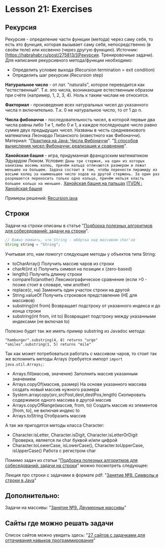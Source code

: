 # Lesson 21: Exercises

## Рекурсия
Рекурсия - определение части функции (метода) через саму себя, то есть это функция, которая вызывает саму себя, непосредственно (в своём теле) или косвенно (через другую функцию).
Источник: [https://habrahabr.ru/post/275813/](Рекурсия. Тренировочные задачи).
Для написания рекурсивного метода/функции необходимо:
- Определить условие выхода (Recursion termination = exit condition)
- Определить шаг рекурсии (Recursion step)

**Натуральное число** - от лат. "naturalis", которое переводится как "естественный". Т.е. это числа, возникающие естественным образом при счёте (например, 1, 2, 3, 4).
Ноль к таким числам не относится.

**Факториал** - произведение всех натуральных чисел до указанного числа n включительно. Т.к. 0 не натуральное число, то от 1 до n.

**Числа фибоначчи** - последовательность чисел, в которой первые два числа равны либо 1 и 1, либо 0 и 1, а каждое последующее число равно сумме двух предыдущих чисел. Названы в честь средневекового математика Леонардо Пизанского (известного как Фибоначчи).
Материал: "[Практика на Java: Числа Фибоначчи](https://stepik.org/lesson/15831/step/1)".
"[5 способов вычисления чисел Фибоначчи: реализация и сравнение](https://habrahabr.ru/post/261159/)".

**Ханойская башня** - игра, придуманная французским математиком Эдуардом Люком.
Условие:
```Даны три стержня, на один из которых нанизаны восемь колец, причём кольца отличаются размером и лежат меньшее на большем. Задача состоит в том, чтобы перенести пирамиду из восьми колец за наименьшее число ходов на другой стержень. За один раз разрешается переносить только одно кольцо, причём нельзя класть большее кольцо на меньшее.```
[Ханойская башня на пальцах](https://habrahabr.ru/post/200758/)
[ITVDN : Ханойская башня](https://www.youtube.com/watch?v=D1B_2iz8Oi4&app=desktop)

Примеры решений: [Recursion.java](..\workspace\exercises\src\main\java\ru\github\vastap\Recursion.java)

## Строки
Задачи на строки описаны в статье "[Подборка полезных алгоритмов для собеседований: задачи на строки](https://tproger.ru/problems/string-algorithms/)".
```java
// Важно помнить, что String - обёртка над массивом char'ов
String string = "String";
```
Учитывая это, нам помогут следующие методы у объектов типа String:
- toCharArray()
Получить массив чаров из строки
- charAt(int x)
Получить символ на позиции x (zero-based)
- length()
Получить длинну строки
- compareTo(another)
Лексикографическое сравнение (если >0 - позже стоит в словаре, чем another)
- replace(с, на)
Заменить один участок строки на другой
- String.valueOf
Получить строковое представление (НЕ для массивов)
- substring(int from)
Возвращает подстроку от указанного индекса и до конца строки
- substring(int from, int to)
Возвращает подстроку между указанными индексами (не включая to)

Полезно будет так же иметь пример substring из Javadoc метода:
```
"hamburger".substring(4, 8) returns "urge"
"smiles".substring(1, 5) returns "mile"
```

Так как может потребоваться работать с массивом чаров, то стоит так же вспомнить методы Arrays (требуется импорт ```import java.util.Arrays;```:
- Arrays.fill(массив, значение)
Заполнить массив указанным значением
- Arrays.copyOf(массив, размер)
На основе указанного массива создать новый массив нужного размера
- System.arraycopy(src,srcPost,dest,destPos,length)
Скопировать содержимое одного массива в другой массив
- Arrays.copyOfRange(массив, from, to)
Создать массив из элементов [from, to], не включая индекс to
- Arrays.toString
Отобразить массив

А так же пригодятся методы класса Character:
- Character.isLetter, Character.isDigit, Character.isLetterOrDigit
Проверка, является ли char буквой и/или цифрой
- Character.toLowerCase, isLowerCase(), Character.toUpperCase, isUpperCase()
Работа с регистром char

Помимо задач из статьи "[Подборка полезных алгоритмов для собеседований: задачи на строки](https://tproger.ru/problems/string-algorithms/)" можно посмотреть следующее:

Лекция про строки с задачами в формате pdf: "[Занятие №8. Символы и строки в Java](https://goo.gl/Xn741A)"

## Дополнительно:
Задачи на массивы: "[Занятие №9. Двумерные массивы](https://goo.gl/699jWJ)"

## Сайты где можно решать задачи
Список сайтов можно увидеть здесь:
"[27 сайтов с задачками для оттачивания навыков программирования](https://proglib.io/p/27-puzzle-websites-to-sharpen-your-skills/)"